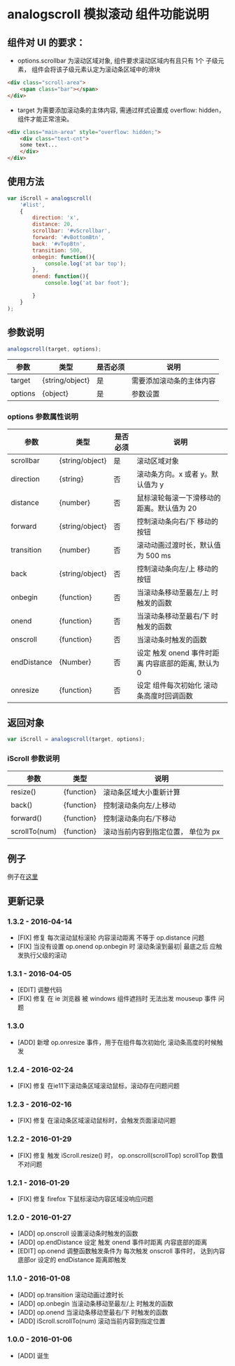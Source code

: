 # analogscroll 模拟滚动 组件功能说明

## 组件对 UI 的要求：
* options.scrollbar 为滚动区域对象, 组件要求滚动区域内有且只有 1个 子级元素， 组件会将该子级元素认定为滚动条区域中的滑块
```html
<div class="scroll-area">
    <span class="bar"></span>
</div>
```
* target 为需要添加滚动条的主体内容, 需通过样式设置成 overflow: hidden， 组件才能正常渲染。
```html
<div class="main-area" style="overflow: hidden;">
    <div class="text-cnt">
    some text...
    </div>
</div>
```

## 使用方法
```javascript
var iScroll = analogscroll(
    '#list',
    {
        direction: 'x',
        distance: 20,
        scrollbar: '#vScrollbar',
        forward: '#vBottomBtn',
        back: '#vTopBtn',
        transition: 500,
        onbegin: function(){
            console.log('at bar top');
        },
        onend: function(){
            console.log('at bar foot');

        }
    }
);
```
## 参数说明
```javascript
analogscroll(target, options);
```
|参数|类型|是否必须|说明|
|----|----|--------|----|
|target|{string/object}|是|需要添加滚动条的主体内容|
|options|{object}|是|参数设置|

### options 参数属性说明

|参数|类型|是否必须|说明|
|----|----|--------|----|
|scrollbar|{string/object}|是|滚动区域对象|
|direction|{string}|否|滚动条方向。x 或者 y。默认值为 y|
|distance|{number}|否|鼠标滚轮每滚一下滑移动的距离。默认值为 20|
|forward|{string/object}|否|控制滚动条向右/下 移动的按钮|
|transition|{number}|否|滚动动画过渡时长，默认值为 500 ms|
|back|{string/object}|否|控制滚动条向左/上 移动的按钮|
|onbegin|{function}|否|当滚动条移动至最左/上 时触发的函数|
|onend|{function}|否|当滚动条移动至最右/下 时触发的函数|
|onscroll|{function}|否|当滚动条时触发的函数|
|endDistance|{Number}|否|设定 触发 onend 事件时距离 内容底部的距离, 默认为 0|
|onresize|{function}|否|设定 组件每次初始化 滚动条高度时回调函数|

## 返回对象
```javascript
var iScroll = analogscroll(target, options);
```
### iScroll 参数说明
|参数|类型|说明|
|----|----|----|
|resize()|{function}|滚动条区域大小重新计算|
|back()|{function}|控制滚动条向左/上移动|
|forward()|{function}|控制滚动条向右/下移动|
|scrollTo(num)|{function}|滚动当前内容到指定位置， 单位为 px|

## 例子
例子在[这里](http://www.jackness.org/lab/2016/analogscroll/demo/demo.html)

## 更新记录


### 1.3.2 - 2016-04-14
* [FIX] 修复 每次滚动鼠标滚轮 内容滚动距离 不等于 op.distance 问题
* [FIX] 当没有设置 op.onend op.onbegin 时 滚动条滚到最初| 最底之后 应触发执行父级的滚动

### 1.3.1 - 2016-04-05
* [EDIT] 调整代码
* [FIX] 修复 在 ie 浏览器 被 windows 组件遮挡时 无法出发 mouseup 事件 问题

### 1.3.0
* [ADD] 新增 op.onresize 事件，用于在组件每次初始化 滚动条高度的时候触发

### 1.2.4 - 2016-02-24
* [FIX] 修复 在ie11下滚动条区域滚动鼠标，滚动存在问题问题

### 1.2.3 - 2016-02-16
* [FIX] 修复 在滚动条区域滚动鼠标时，会触发页面滚动问题

### 1.2.2 - 2016-01-29
* [FIX] 修复 触发 iScroll.resize() 时， op.onscroll(scrollTop) scrollTop 数值不对问题

### 1.2.1 - 2016-01-29
* [FIX] 修复 firefox 下鼠标滚动内容区域没响应问题

### 1.2.0 - 2016-01-27
* [ADD]  op.onscroll    设置滚动条时触发的函数
* [ADD]  op.endDistance 设定 触发 onend 事件时距离 内容底部的距离
* [EDIT] op.onend       调整函数触发条件为 每次触发 onscroll 事件时， 达到内容底部or 设定的 endDistance 距离即触发

### 1.1.0 - 2016-01-08
* [ADD] op.transition 滚动动画过渡时长
* [ADD] op.onbegin 当滚动条移动至最左/上 时触发的函数
* [ADD] op.onend 当滚动条移动至最右/下 时触发的函数
* [ADD] iScroll.scrollTo(num) 滚动当前内容到指定位置

### 1.0.0 - 2016-01-06
* [ADD] 诞生

